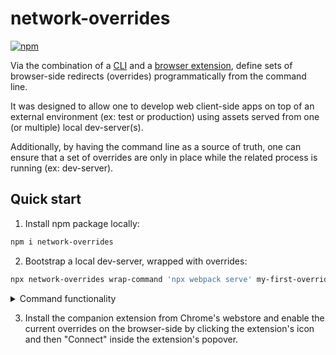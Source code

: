 # network-overrides

[![npm](https://img.shields.io/npm/v/network-overrides)](https://www.npmjs.com/package/network-overrides)

Via the combination of a [CLI](./core/README.md) and a [browser extension](./extension/README.md), define sets of browser-side redirects (overrides) programmatically from the command line.

It was designed to allow one to develop web client-side apps on top of an external environment (ex: test or production) using assets served from one (or multiple) local dev-server(s).

Additionally, by having the command line as a source of truth, one can ensure that a set of overrides are only in place while the related process is running (ex: dev-server).

## Quick start

1. Install npm package locally:

```sh
npm i network-overrides
```

2. Bootstrap a local dev-server, wrapped with overrides:

```sh
npx network-overrides wrap-command 'npx webpack serve' my-first-override '[{"from":"https://live-cdn\\.com/(.*)","to":"http://localhost:8080/$1"}]' --ensure-backend
```

<details>
  <summary>Command functionality</summary>
  <ol>
    <li>Ensure that the <strong>Network Overrides</strong> shared backend is running, which in turn will transmit the current overrides to the browser extension when necessary</li>
    <li>Add a single override which redirects assets from <code>https://live-cdn.com/</code> to the corresponding path under <code>http://localhost:8080/</code>. It belongs to an override set called <em>my-first-override</em></li>
    <li>Run <code>npx webpack serve</code> which will bootstrap the local webpack-dev-server</li>
    <li>Later, upon exiting, remove the override under <em>my-first-override</em></li>
  </ol>
</details>

3. Install the companion extension from Chrome's webstore and enable the current overrides on the browser-side by clicking the extension's icon and then "Connect" inside the extension's popover.
